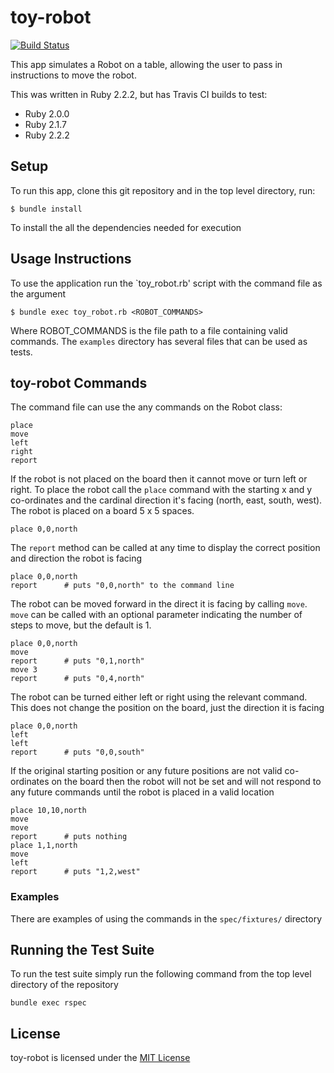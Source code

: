 # toy-robot
[![Build Status](https://travis-ci.org/thoiberg/toy-robot.svg?branch=master)](https://travis-ci.org/thoiberg/toy-robot)

This app simulates a Robot on a table, allowing the user to pass in instructions to move the robot.

This was written in Ruby 2.2.2, but has Travis CI builds to test:

 - Ruby 2.0.0
 - Ruby 2.1.7
 - Ruby 2.2.2

## Setup

To run this app, clone this git repository and in the top level directory, run:

    $ bundle install

To install the all the dependencies needed for execution

## Usage Instructions

To use the application run the `toy_robot.rb' script with the command file as the argument

    $ bundle exec toy_robot.rb <ROBOT_COMMANDS>

Where ROBOT_COMMANDS is the file path to a file containing valid commands. The `examples` directory has several files that can
be used as tests.

## toy-robot Commands

The command file can use the any commands on the Robot class:

    place
    move
    left
    right
    report

If the robot is not placed on the board then it cannot move or turn left or right. To place the robot call
the `place` command with the starting x and y co-ordinates and the cardinal direction it's facing (north, 
east, south, west). The robot is placed on a board 5 x 5 spaces.

    place 0,0,north

The `report` method can be called at any time to display the correct position and direction the robot is facing

    place 0,0,north
    report      # puts "0,0,north" to the command line

The robot can be moved forward in the direct it is facing by calling `move`. `move` can be called with 
an optional parameter indicating the number of steps to move, but the default is 1.

    place 0,0,north
    move    
    report      # puts "0,1,north"
    move 3
    report      # puts "0,4,north"

The robot can be turned either left or right using the relevant command. This does not change the position
on the board, just the direction it is facing

    place 0,0,north
    left 
    left
    report      # puts "0,0,south" 

If the original starting position or any future positions are not valid co-ordinates on the board then
the robot will not be set and will not respond to any future commands until the robot is placed in a
valid location

    place 10,10,north
    move
    move
    report      # puts nothing
    place 1,1,north
    move
    left
    report      # puts "1,2,west"

### Examples

There are examples of using the commands in the `spec/fixtures/` directory

## Running the Test Suite

To run the test suite simply run the following command from the top level directory of the repository

    bundle exec rspec

## License

toy-robot is licensed under the [MIT License](LICENSE)

